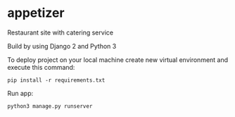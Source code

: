 # appetizer
Restaurant site with catering service

Build by using Django 2 and Python 3


To deploy project on your local machine create new virtual environment and execute this command:

`pip install -r requirements.txt`

Run app:

`python3 manage.py runserver`
